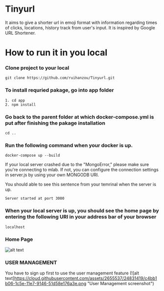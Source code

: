 # Tinyurl
It aims to give a shorter url in emoji format with information regarding times of clicks, locations, history track from user's input. It is inspired by Google URL Shortener. 
# How to run it in you local

### Clone project to your local

`git clone https://github.com/ruihanzou/Tinyurl.git`

### To install requried pakage, go into app folder
	1. cd app
	2. npm install

### Go back to the parent folder at which docker-compose.yml is put after finishing the pakage installation

	cd ..

### Run the following command when your docker is up. 

	docker-compose up --build

<!--It takes a while if this is your first run.--> 

If your local server crashed due to the "MongoError," please make sure you're connecting to mlab. If not, you can configure the connection settings in server.js by using your own MONGODB URI. 

<!---->

You should able to see this sentence from your temrinal when the server is up. 

	Server started at port 3000


### When your local server is up, you should see the home page by entering the following URI in your address bar of your browser
	localhost

### Home Page 
![alt text](https://cloud.githubusercontent.com/assets/2655537/24829877/245fe47a-1c40-11e7-95e9-d3f8246eecf9.png "Home Page")

### USER MANAGEMENT
 You have to sign up first to use the user management feature
(![alt text]https://cloud.githubusercontent.com/assets/2655537/24831419/c4bb1b06-1c5e-11e7-9146-51d58e176a3e.png "User Management screenshot")
